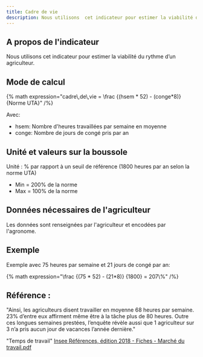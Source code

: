 ```yaml
---
title: Cadre de vie
description: Nous utilisons  cet indicateur pour estimer la viabilité du rythme d’un agriculteur
---
```


## A propos de l'indicateur

Nous utilisons cet indicateur pour estimer la viabilité du rythme d’un agriculteur.

## Mode de calcul

{% math expression="cadre\\,de\\,vie = \\frac {(hsem * 52) - (conge*8)} {Norme UTA}" /%}

Avec:

- hsem: Nombre d'heures travaillées par semaine en moyenne
- conge: Nombre de jours de congé pris par an

## Unité et valeurs sur la boussole

Unité : % par rapport à un seuil de référence (1800 heures par an selon la norme UTA)

- Min = 200% de la norme
- Max = 100% de la norme

## Données nécessaires de l'agriculteur

Les données sont renseignées par l'agriculteur et encodées par l'agronome.

## Exemple

Exemple avec 75 heures par semaine et 21 jours de congé par an:

{% math expression="\\frac {(75 * 52) - (21*8)} {1800} = 207\\%" /%}

## Référence :
"Ainsi, les agriculteurs disent travailler en moyenne 68 heures par semaine. 23% d’entre eux affirment même être à la tâche plus de 80 heures. Outre ces longues semaines prestées, l’enquête révèle aussi que 1 agriculteur sur 3 n’a pris aucun jour de vacances l’année dernière."

"Temps de travail" [Insee Références, édition 2018 - Fiches - Marché du travail.pdf](/references/Insee-marche-travail-2018.pdf)



